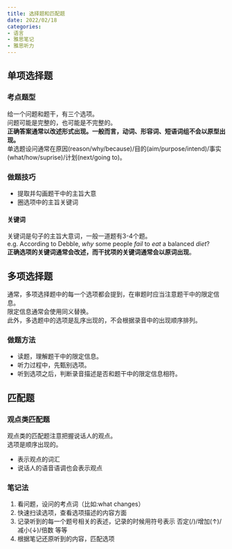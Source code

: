 ```yaml
---
title: 选择题和匹配题
date: 2022/02/18
categories: 
- 语言
- 雅思笔记
- 雅思听力
---
```

## 单项选择题
### 考点题型
给一个问题和题干，有三个选项。  
问题可能是完整的，也可能是不完整的。  
**正确答案通常以改述形式出现。一般而言，动词、形容词、短语词组不会以原型出现。**   
单选题设问通常在原因(reason/why/because)/目的(aim/purpose/intend)/事实(what/how/suprise)/计划(next/going to)。  

### 做题技巧
- 提取并勾画题干中的主旨大意
- 圈选项中的主旨关键词

#### 关键词
关键词是句子的主旨大意词，一般一道题有3-4个题。  
e.g. According to Debble, *why* some people *fail* to *eat* a balanced *diet*?  
**正确选项的关键词通常会改述，而干扰项的关键词通常会以原词出现**。  

## 多项选择题
通常，多项选择题中的每一个选项都会提到，在审题时应当注意题干中的限定信息。  
限定信息通常会使用同义替换。  
此外，多选题中的选项是乱序出现的，不会根据录音中的出现顺序排列。  

### 做题方法
- 读题，理解题干中的限定信息。  
- 听力过程中，先甄别选项。  
- 听到选项之后，判断录音描述是否和题干中的限定信息相符。  

## 匹配题
### 观点类匹配题
观点类的匹配题注意把握说话人的观点。  
选项是顺序出现的。  
- 表示观点的词汇
- 说话人的语音语调也会表示观点

### 笔记法
1. 看问题，设问的考点词（比如:what changes）  
2. 快速扫读选项，查看选项描述的内容方面  
3. 记录听到的每一个题号相关的表述，记录的时候用符号表示 否定(/)/增加(↑)/减小(↓)/倍数 等等  
4. 根据笔记还原听到的内容，匹配选项  